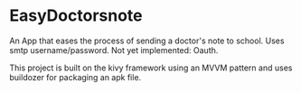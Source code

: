 # EasyDoctorsnote
An App that eases the process of sending a doctor's note to school. Uses smtp username/password. Not yet implemented: Oauth.

This project is built on the kivy framework using an MVVM pattern and uses buildozer for packaging an apk file. 
